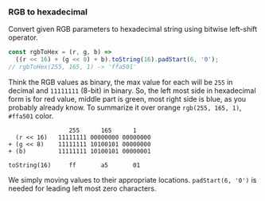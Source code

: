 ### RGB to hexadecimal

Convert given RGB parameters to hexadecimal string using bitwise left-shift operator.

```js
const rgbToHex = (r, g, b) =>
  ((r << 16) + (g << 8) + b).toString(16).padStart(6, '0');
// rgbToHex(255, 165, 1) -> 'ffa501'
```

Think the RGB values as binary, the max value for each will be `255` in decimal and `11111111` (8-bit) in binary. So, the left most side in hexadecimal form is for red value, middle part is green, most right side is blue, as you probably already know. To summarize it over orange `rgb(255, 165, 1)`, `#ffa501` color.

```
                 255      165      1
  (r << 16)   11111111 00000000 00000000
+ (g << 8)    11111111 10100101 00000000
+ (b)         11111111 10100101 00000001

toString(16)     ff       a5       01
```

We simply moving values to their appropriate locations. `padStart(6, '0')` is needed for leading left most zero characters.
